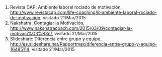 1. Revista CAP: Ambiente laboral rociado de motivación, http://www.revistacap.com/life-coaching/8-ambiente-laboral-rociado-de-motivacion, visitado 21/Mar/2015
2. Nakshatra: Contagiar la Motivación, http://www.nakshatracoach.com/2015/03/09/contagiar-la-motivaci%C3%B3n/, visitado 21/Mar/2015
3. Slideshare: Diferencia entre grupo y equipo, http://es.slideshare.net/Rapportmex/diferencia-entre-grupo-y-equipo-16495114, visitado 21/Mar/2015
